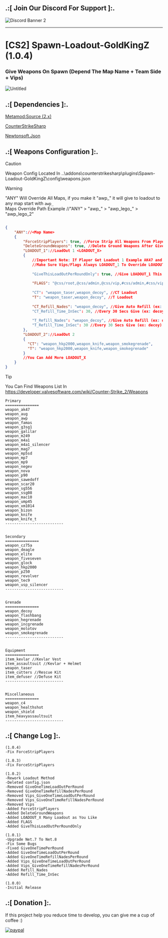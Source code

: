 ## .:[ Join Our Discord For Support ]:.

![Discord Banner 2](https://discord.com/api/guilds/651838917687115806/widget.png?style=banner2)

***
# [CS2] Spawn-Loadout-GoldKingZ (1.0.4)

### Give Weapons On Spawn (Depend The Map Name + Team Side + Vips)

![Untitled](https://github.com/oqyh/cs2-Spawn-Loadout-GoldKingZ/assets/48490385/21912d61-9127-42ed-bee7-0bdf17929769)


## .:[ Dependencies ]:.
[Metamod:Source (2.x)](https://www.sourcemm.net/downloads.php/?branch=master)

[CounterStrikeSharp](https://github.com/roflmuffin/CounterStrikeSharp/releases)

[Newtonsoft.Json](https://www.nuget.org/packages/Newtonsoft.Json)


## .:[ Weapons Configuration ]:.

> [!CAUTION]
> Weapon Config Located In ..\addons\counterstrikesharp\plugins\Spawn-Loadout-GoldKingZ\config\weapons.json                                         

> [!WARNING]
> "ANY" Will Override All Maps, if you make it "awp_" it will give to loadout to any map start with `awp_ `                                          
> Maps Override Path Example //"ANY" > "awp_" > "awp_lego_" > "awp_lego_2"

```json

{
	"ANY"://<Map Name>
	{
		"ForceStripPlayers": true, //Force Strip All Weapons From Player Before You Give LoadOuts (Default Is False Or If Not Used It Will Set False)
		"DeleteGroundWeapons": true, //Delete Ground Weapons After Give LoadOuts (Default Is False Or If Not Used It Will Set False)
		"LOADOUT_1"://LoadOut 1 <LOADOUT_X>
		{
			//Important Note: If Player Get Loadout 1 Example AK47 and in Loadout 2 You Give AWP LoadOut 1 Will Override LoadOut 2 Because Slot Where Rifle At is Gived
			//Make Sure Vips/Flags Always LOADOUT_1 To Override LOADOUT_2
			
			"GiveThisLoadOutPerRoundOnly": true, //Give LOADOUT_1 This Round ONLY, The Next Spawn Will Not Get LOADOUT_1 Until Start New Round (Default Is False Or If Not Used It Will Set False)
			
			"FLAGS": "@css/root,@css/admin,@css/vip,#css/admin,#css/vip", //Flags Add Many As You Like (Not Using It Or Making It ["FLAGS": ""] Empty Means Give LOADOUT_1 To Everyone)
			
			"CT": "weapon_taser,weapon_decoy", //CT Loadout
			"T": "weapon_taser,weapon_decoy", //T Loadout
			
			"CT_Refill_Nades": "weapon_decoy", //Give Auto Refill (ex: decoy) CT Side
			"CT_Refill_Time_InSec": 30, //Every 30 Secs Give (ex: decoy)
			
			"T_Refill_Nades": "weapon_decoy", //Give Auto Refill (ex: decoy) T Side
			"T_Refill_Time_InSec": 30 //Every 30 Secs Give (ex: decoy)
		},
		"LOADOUT_2"://LoadOut 2
		{
		  "CT": "weapon_hkp2000,weapon_knife,weapon_smokegrenade",
		  "T": "weapon_hkp2000,weapon_knife,weapon_smokegrenade"
		}
		//You Can Add More LOADOUT_X
	}
}

```

> [!TIP]
> You Can Find Weapons List In https://developer.valvesoftware.com/wiki/Counter-Strike_2/Weapons                                        
>

```
Primary
===============
weapon_ak47
weapon_aug
weapon_awp
weapon_famas
weapon_g3sg1
weapon_galilar
weapon_m249
weapon_m4a1
weapon_m4a1_silencer
weapon_mag7
weapon_mp5sd
weapon_mp7
weapon_mp9
weapon_negev
weapon_nova
weapon_p90
weapon_sawedoff
weapon_scar20
weapon_sg556
weapon_ssg08
weapon_mac10
weapon_ump45
weapon_xm1014
weapon_bizon
weapon_knife
weapon_knife_t
--------------------------


Secondary
=============== 
weapon_cz75a
weapon_deagle
weapon_elite
weapon_fiveseven
weapon_glock
weapon_hkp2000
weapon_p250
weapon_revolver
weapon_tec9
weapon_usp_silencer
--------------------------


Grenade
===============
weapon_decoy
weapon_flashbang
weapon_hegrenade
weapon_incgrenade
weapon_molotov
weapon_smokegrenade
--------------------------


Equipment
===============
item_kevlar //Kevlar Vest
item_assaultsuit //Kevlar + Helmet
weapon_taser
item_cutters //Rescue Kit
item_defuser //Defuse Kit
--------------------------


Miscellaneous
===============
weapon_c4
weapon_healthshot
weapon_shield
item_heavyassaultsuit
--------------------------
```

## .:[ Change Log ]:.
```
(1.0.4)
-Fix ForceStripPlayers

(1.0.3)
-Fix ForceStripPlayers

(1.0.2)
-Rework Loadout Method 
-Deleted config.json 
-Removed GiveOneTimeLoadOutPerRound
-Removed GiveOneTimeRefillNadesPerRound
-Removed Vips_GiveOneTimeLoadOutPerRound
-Removed Vips_GiveOneTimeRefillNadesPerRound
-Removed Vips
-Added ForceStripPlayers
-Added DeleteGroundWeapons
-Added LOADOUT_X Many Loadout as You Like
-Added FLAGS
-Added GiveThisLoadOutPerRoundOnly

(1.0.1)
-Upgrade Net.7 To Net.8
-Fix Some Bugs 
-Fixed GiveOneTimePerRound
-Added GiveOneTimeLoadOutPerRound
-Added GiveOneTimeRefillNadesPerRound
-Added Vips_GiveOneTimeLoadOutPerRound
-Added Vips_GiveOneTimeRefillNadesPerRound
-Added Refill_Nades
-Added Refill_Time_InSec

(1.0.0)
-Initial Release
```

## .:[ Donation ]:.

If this project help you reduce time to develop, you can give me a cup of coffee :)

[![paypal](https://www.paypalobjects.com/en_US/i/btn/btn_donateCC_LG.gif)](https://paypal.me/oQYh)
